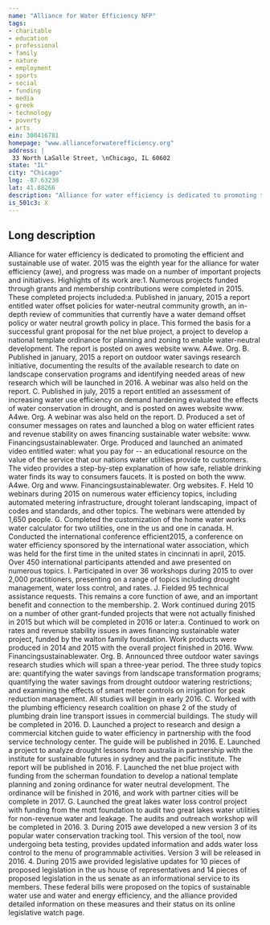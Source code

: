 ```yaml
---
name: "Alliance for Water Efficiency NFP"
tags:
- charitable
- education
- professional
- family
- nature
- employment
- sports
- social
- funding
- media
- greek
- technology
- poverty
- arts
ein: 300416781
homepage: "www.allianceforwaterefficiency.org"
address: |
 33 North LaSalle Street, \nChicago, IL 60602
state: "IL"
city: "Chicago"
lng: -87.63238
lat: 41.88266
description: "Alliance for water efficiency is dedicated to promoting the efficient and sustainable use of water. "
is_501c3: X
---
```


## Long description

Alliance for water efficiency is dedicated to promoting the efficient and sustainable use of water. 2015 was the eighth year for the alliance for water efficiency (awe), and progress was made on a number of important projects and initiatives. Highlights of its work are:1. Numerous projects funded through grants and membership contributions were completed in 2015. These completed projects included:a. Published in january, 2015 a report entitled water offset policies for water-neutral community growth, an in-depth review of communities that currently have a water demand offset policy or water neutral growth policy in place. This formed the basis for a successful grant proposal for the net blue project, a project to develop a national template ordinance for planning and zoning to enable water-neutral development. The report is posted on awes website www. A4we. Org. B. Published in january, 2015 a report on outdoor water savings research initiative, documenting the results of the available research to date on landscape conservation programs and identifying needed areas of new research which will be launched in 2016. A webinar was also held on the report. C. Published in july, 2015 a report entitled an assessment of increasing water use efficiency on demand hardening evaluated the effects of water conservation in drought, and is posted on awes website www. A4we. Org. A webinar was also held on the report. D. Produced a set of consumer messages on rates and launched a blog on water efficient rates and revenue stability on awes financing sustainable water website: www. Financingsustainablewater. Orge. Produced and launched an animated video entitled water: what you pay for -- an educational resource on the value of the service that our nations water utilities provide to customers. The video provides a step-by-step explanation of how safe, reliable drinking water finds its way to consumers faucets. It is posted on both the www. A4we. Org and www. Financingsustainablewater. Org websites. F. Held 10 webinars during 2015 on numerous water efficiency topics, including automated metering infrastructure, drought tolerant landscaping, impact of codes and standards, and other topics. The webinars were attended by 1,650 people. G. Completed the customization of the home water works water calculator for two utilities, one in the us and one in canada. H. Conducted the international conference efficient2015, a conference on water efficiency sponsored by the international water association, which was held for the first time in the united states in cincinnati in april, 2015. Over 450 international participants attended and awe presented on numerous topics. I. Participated in over 36 workshops during 2015 to over 2,000 practitioners, presenting on a range of topics including drought management, water loss control, and rates. J. Fielded 95 technical assistance requests. This remains a core function of awe, and an important benefit and connection to the membership. 2. Work continued during 2015 on a number of other grant-funded projects that were not actually finished in 2015 but which will be completed in 2016 or later:a. Continued to work on rates and revenue stability issues in awes financing sustainable water project, funded by the walton family foundation. Work products were produced in 2014 and 2015 with the overall project finished in 2016. Www. Financingsustainablewater. Org. B. Announced three outdoor water savings research studies which will span a three-year period. The three study topics are: quantifying the water savings from landscape transformation programs; quantifying the water savings from drought outdoor watering restrictions; and examining the effects of smart meter controls on irrigation for peak reduction management. All studies will begin in early 2016. C. Worked with the plumbing efficiency research coalition on phase 2 of the study of plumbing drain line transport issues in commercial buildings. The study will be completed in 2016. D. Launched a project to research and design a commercial kitchen guide to water efficiency in partnership with the food service technology center. The guide will be published in 2016. E. Launched a project to analyze drought lessons from australia in partnership with the institute for sustainable futures in sydney and the pacific institute. The report will be published in 2016. F. Launched the net blue project with funding from the scherman foundation to develop a national template planning and zoning ordinance for water neutral development. The ordinance will be finished in 2016, and work with partner cities will be complete in 2017. G. Launched the great lakes water loss control project with funding from the mott foundation to audit two great lakes water utilities for non-revenue water and leakage. The audits and outreach workshop will be completed in 2016. 3. During 2015 awe developed a new version 3 of its popular water conservation tracking tool. This version of the tool, now undergoing beta testing, provides updated information and adds water loss control to the menu of programmable activities. Version 3 will be released in 2016. 4. During 2015 awe provided legislative updates for 10 pieces of proposed legislation in the us house of representatives and 14 pieces of proposed legislation in the us senate as an informational service to its members. These federal bills were proposed on the topics of sustainable water use and water and energy efficiency, and the alliance provided detailed information on these measures and their status on its online legislative watch page. 
